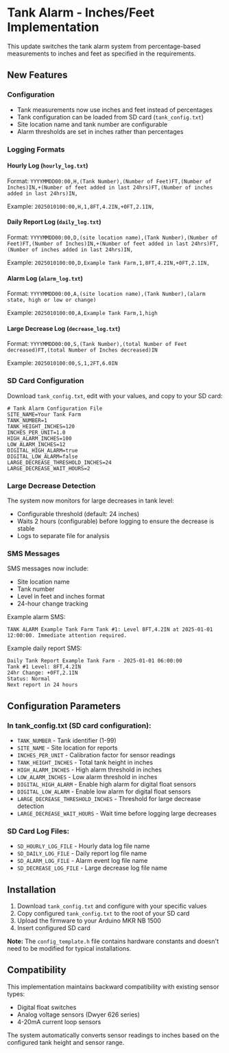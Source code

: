 # Tank Alarm - Inches/Feet Implementation

This update switches the tank alarm system from percentage-based measurements to inches and feet as specified in the requirements.

## New Features

### Configuration
- Tank measurements now use inches and feet instead of percentages
- Tank configuration can be loaded from SD card (`tank_config.txt`)
- Site location name and tank number are configurable
- Alarm thresholds are set in inches rather than percentages

### Logging Formats

#### Hourly Log (`hourly_log.txt`)
Format: `YYYYMMDD00:00,H,(Tank Number),(Number of Feet)FT,(Number of Inches)IN,+(Number of feet added in last 24hrs)FT,(Number of inches added in last 24hrs)IN,`

Example: `2025010100:00,H,1,8FT,4.2IN,+0FT,2.1IN,`

#### Daily Report Log (`daily_log.txt`)
Format: `YYYYMMDD00:00,D,(site location name),(Tank Number),(Number of Feet)FT,(Number of Inches)IN,+(Number of feet added in last 24hrs)FT,(Number of inches added in last 24hrs)IN,`

Example: `2025010100:00,D,Example Tank Farm,1,8FT,4.2IN,+0FT,2.1IN,`

#### Alarm Log (`alarm_log.txt`)
Format: `YYYYMMDD00:00,A,(site location name),(Tank Number),(alarm state, high or low or change)`

Example: `2025010100:00,A,Example Tank Farm,1,high`

#### Large Decrease Log (`decrease_log.txt`)
Format: `YYYYMMDD00:00,S,(Tank Number),(total Number of Feet decreased)FT,(total Number of Inches decreased)IN`

Example: `2025010100:00,S,1,2FT,6.0IN`

### SD Card Configuration

Download `tank_config.txt`, edit with your values, and copy to your SD card:

```
# Tank Alarm Configuration File
SITE_NAME=Your Tank Farm
TANK_NUMBER=1
TANK_HEIGHT_INCHES=120
INCHES_PER_UNIT=1.0
HIGH_ALARM_INCHES=100
LOW_ALARM_INCHES=12
DIGITAL_HIGH_ALARM=true
DIGITAL_LOW_ALARM=false
LARGE_DECREASE_THRESHOLD_INCHES=24
LARGE_DECREASE_WAIT_HOURS=2
```

### Large Decrease Detection

The system now monitors for large decreases in tank level:
- Configurable threshold (default: 24 inches)
- Waits 2 hours (configurable) before logging to ensure the decrease is stable
- Logs to separate file for analysis

### SMS Messages

SMS messages now include:
- Site location name
- Tank number
- Level in feet and inches format
- 24-hour change tracking

Example alarm SMS:
```
TANK ALARM Example Tank Farm Tank #1: Level 8FT,4.2IN at 2025-01-01 12:00:00. Immediate attention required.
```

Example daily report SMS:
```
Daily Tank Report Example Tank Farm - 2025-01-01 06:00:00
Tank #1 Level: 8FT,4.2IN
24hr Change: +0FT,2.1IN
Status: Normal
Next report in 24 hours
```

## Configuration Parameters

### In tank_config.txt (SD card configuration):
- `TANK_NUMBER` - Tank identifier (1-99)
- `SITE_NAME` - Site location for reports
- `INCHES_PER_UNIT` - Calibration factor for sensor readings
- `TANK_HEIGHT_INCHES` - Total tank height in inches
- `HIGH_ALARM_INCHES` - High alarm threshold in inches
- `LOW_ALARM_INCHES` - Low alarm threshold in inches
- `DIGITAL_HIGH_ALARM` - Enable high alarm for digital float sensors
- `DIGITAL_LOW_ALARM` - Enable low alarm for digital float sensors
- `LARGE_DECREASE_THRESHOLD_INCHES` - Threshold for large decrease detection
- `LARGE_DECREASE_WAIT_HOURS` - Wait time before logging large decreases

### SD Card Log Files:
- `SD_HOURLY_LOG_FILE` - Hourly data log file name
- `SD_DAILY_LOG_FILE` - Daily report log file name  
- `SD_ALARM_LOG_FILE` - Alarm event log file name
- `SD_DECREASE_LOG_FILE` - Large decrease log file name

## Installation

1. Download `tank_config.txt` and configure with your specific values
2. Copy configured `tank_config.txt` to the root of your SD card
3. Upload the firmware to your Arduino MKR NB 1500
4. Insert configured SD card

**Note:** The `config_template.h` file contains hardware constants and doesn't need to be modified for typical installations.

## Compatibility

This implementation maintains backward compatibility with existing sensor types:
- Digital float switches
- Analog voltage sensors (Dwyer 626 series)
- 4-20mA current loop sensors

The system automatically converts sensor readings to inches based on the configured tank height and sensor range.